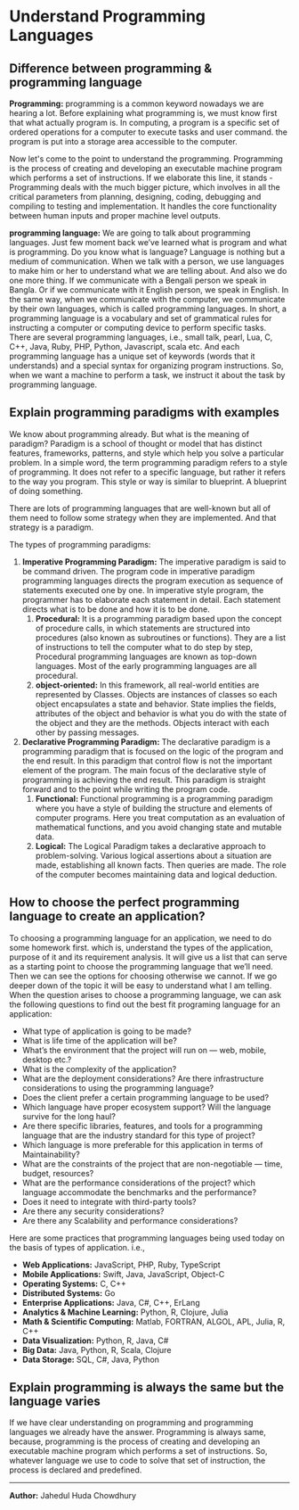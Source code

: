 # Understand Programming Languages

## Difference between programming & programming language

**Programming:** programming is a common keyword nowadays we are hearing a lot. Before explaining what programming is, we must know first that what actually program is. In computing, a program is a specific set of ordered operations for a computer to execute tasks and user command. the program is put into a storage area accessible to the computer.

Now let's come to the point to understand the programming. Programming is the process of creating and developing an executable machine program which performs a set of instructions. If we elaborate this line, it stands - Programming deals with the much bigger picture, which involves in all the critical parameters from planning, designing, coding, debugging and compiling to testing and implementation. It handles the core functionality between human inputs and
proper machine level outputs.

**programming language:** We are going to talk about programming languages. Just few moment back we’ve learned what is program and what is programming. Do you know what is language? Language is nothing but a medium of communication. When we talk with a person, we use languages to make him or her to understand what we are telling about. And also we do one more thing. If we communicate with a Bengali person we speak in Bangla. Or if we communicate with it English person, we speak in English. In the same way, when we communicate with the computer, we communicate by their own languages, which is called programming languages. In short, a programming language is a vocabulary and set of grammatical rules for instructing a computer or computing device to perform specific tasks. There are several programming languages, i.e., small talk, pearl, Lua, C, C++, Java, Ruby, PHP, Python, Javascript, scala etc. And each programming language has a unique set of keywords (words that it understands) and a special syntax for organizing program instructions. So, when we want a machine to perform a task, we instruct it about the task by programming language.

## Explain programming paradigms with examples

We know about programming already. But what is the meaning of paradigm? Paradigm is a school of thought or model that has distinct features, frameworks, patterns, and style which help you solve a particular problem. In a simple word, the term programming paradigm refers to a style of programming. It does not refer to a specific language, but rather it refers to the way you program. This style or way is similar to blueprint. A blueprint of doing something.

There are lots of programming languages that are well-known but all of them need to follow some strategy when they are implemented. And that strategy is a paradigm.

The types of programming paradigms:

1. **Imperative Programming Paradigm:** The imperative paradigm is said to be command driven. The program code in imperative paradigm programming languages directs the program execution as sequence of statements executed one by one. In imperative style program, the programmer has to elaborate each statement in detail. Each statement directs what is to be done and how it is to be done.
    1. **Procedural:** It is a programming paradigm based upon the concept of procedure calls, in which statements are structured into procedures (also known as subroutines or functions). They are a list of instructions to tell the computer what to do step by step, Procedural programming languages are known as top-down languages. Most of the early programming languages are all procedural.
    2. **object-oriented:** In this framework, all real-world entities are represented by Classes. Objects are instances of classes so each object encapsulates a state and behavior. State implies the fields, attributes of the object and behavior is what you do with the state of the object and they are the methods. Objects interact with each other by passing messages.
2. **Declarative Programming Paradigm:** The declarative paradigm is a programming paradigm that is focused on the logic of the program and the end result. In this paradigm that control flow is not the important element of the program. The main focus of the declarative style of programming is achieving the end result. This paradigm is straight forward and to the point while writing the program code.
    1. **Functional:** Functional programming is a programming paradigm where you have a style of building the structure and elements of computer programs. Here you treat computation as an evaluation of mathematical functions, and you avoid changing state and mutable data.
    2. **Logical:** The Logical Paradigm takes a declarative approach to problem-solving. Various logical assertions about a situation are made, establishing all known facts. Then queries are made. The role of the computer becomes maintaining data and logical deduction.

## How to choose the perfect programming language to create an application?

To choosing a programming language for an application, we need to do some homework first. which is, understand the types of the application, purpose of it and its requirement analysis. It will give us a list that can serve as a starting point to choose the programming language that we’ll need. Then we can see the options for choosing otherwise we cannot. If we go deeper down of the topic it will be easy to understand what I am telling. When the question arises to choose a programming language, we can ask the following questions to find out the best fit programing language for an application:

-   What type of application is going to be made?
-   What is life time of the application will be?
-   What’s the environment that the project will run on — web, mobile, desktop etc.?
-   What is the complexity of the application?
-   What are the deployment considerations? Are there infrastructure considerations to using the programming language?
-   Does the client prefer a certain programming language to be used?
-   Which language have proper ecosystem support? Will the language survive for the long haul?
-   Are there specific libraries, features, and tools for a programming language that are the
    industry standard for this type of project?
-   Which language is more preferable for this application in terms of Maintainability?
-   What are the constraints of the project that are non-negotiable — time, budget,
    resources?
-   What are the performance considerations of the project? which language accommodate the benchmarks and the performance?
-   Does it need to integrate with third-party tools?
-   Are there any security considerations?
-   Are there any Scalability and performance considerations?

Here are some practices that programming languages being used today on the basis of types of application. i.e.,

-   **Web Applications:** JavaScript, PHP, Ruby, TypeScript
-   **Mobile Applications:** Swift, Java, JavaScript, Object-C
-   **Operating Systems:** C, C++
-   **Distributed Systems:** Go
-   **Enterprise Applications:** Java, C#, C++, ErLang
-   **Analytics & Machine Learning:** Python, R, Clojure, Julia
-   **Math & Scientific Computing:** Matlab, FORTRAN, ALGOL, APL, Julia, R, C++
-   **Data Visualization:** Python, R, Java, C#
-   **Big Data:** Java, Python, R, Scala, Clojure
-   **Data Storage:** SQL, C#, Java, Python

## Explain programming is always the same but the language varies

If we have clear understanding on programming and programming languages we already have the answer. Programming is always same, because, programming is the process of creating and developing an executable machine program which performs a set of instructions. So, whatever language we use to code to solve that set of instruction, the process is declared and predefined.

<hr />

**Author:** Jahedul Huda Chowdhury
